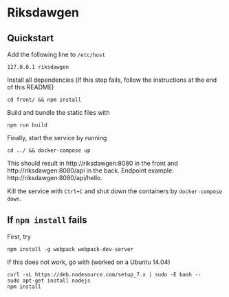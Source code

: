 Riksdawgen
=========

## Quickstart

Add the following line to `/etc/host`

```127.0.0.1 riksdawgen```

Install all dependencies (if this step fails, follow the instructions at the end of this README)

```cd front/ && npm install```

Build and bundle the static files with

```npm run build```

Finally, start the service by running

```cd ../ && docker-compose up```

This should result in http://riksdawgen:8080 in the front and http://riksdawgen:8080/api in the back. Endpoint example: http://riksdawgen:8080/api/hello.

Kill the service with `Ctrl+C` and shut down the containers by `docker-compose down`.

## If `npm install` fails

First, try

```
npm install -g webpack webpack-dev-server
```

If this does not work, go with (worked on a Ubuntu 14.04)

```
curl -sL https://deb.nodesource.com/setup_7.x | sudo -E bash --
sudo apt-get install nodejs
npm install
```

<!-- ## Markdown

[![Build Status](https://travis-ci.org/cjbackman/riksdawgen.svg?branch=adding-travis-config)](https://travis-ci.org/cjbackman/riksdawgen) -->